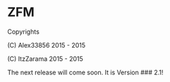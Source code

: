 # ZFM 

Copyrights

(C) Alex33856 2015 - 2015

(C) ItzZarama 2015 - 2015

The next release will come soon.
It is Version ### 2.1!

